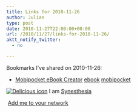 ```yaml
---
title: Links for 2010-11-26
author: Julian
type: post
date: 2010-11-27T22:00:00+00:00
url: /2010/11/27/links-for-2010-11-26/
aktt_notify_twitter:
  - no

---
```

Bookmarks I&#8217;ve shared on 2010-11-26:

  * [Mobipocket eBook Creator][1] 
    [ebook][2] [mobipocket][3] </li> </ul> 
    
    <p class="deliciouslink">
      <a href="http://del.icio.us/synesthesia" title="See all my bookmarks on del.icio.us"><img src="https://www.synesthesia.co.uk/images/deliciousicon.jpg" alt="Delicious icon" /></a>&nbsp;I am <a href="http://del.icio.us/synesthesia" title="See all my bookmarks on del.icio.us">Synesthesia</a>
    </p>
    
    <p class="deliciouslink">
      <a href="http://del.icio.us/network?add=synesthesia" title="Add me to your del.icio.us network"><img src="https://www.synesthesia.co.uk/images/add.gif" alt="" /></a>&nbsp;<a href="http://del.icio.us/network?add=synesthesia" title="Add me to your del.icio.us network">Add me to your network</a>
    </p>

 [1]: http://www.mobipocket.com/en/downloadsoft/productdetailscreator.asp
 [2]: http://delicious.com/synesthesia/ebook
 [3]: http://delicious.com/synesthesia/mobipocket